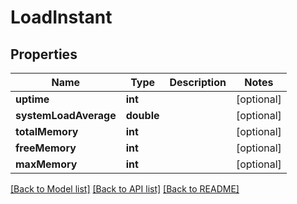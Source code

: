 # LoadInstant

## Properties
Name | Type | Description | Notes
------------ | ------------- | ------------- | -------------
**uptime** | **int** |  | [optional] 
**systemLoadAverage** | **double** |  | [optional] 
**totalMemory** | **int** |  | [optional] 
**freeMemory** | **int** |  | [optional] 
**maxMemory** | **int** |  | [optional] 

[[Back to Model list]](../README.md#documentation-for-models) [[Back to API list]](../README.md#documentation-for-api-endpoints) [[Back to README]](../README.md)


